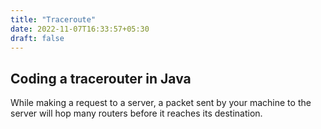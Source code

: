 ```yaml
---
title: "Traceroute"
date: 2022-11-07T16:33:57+05:30
draft: false
---
```


## Coding a tracerouter in Java

While making a request to a server, a packet sent by your machine to the server will hop many routers before it reaches its destination.
